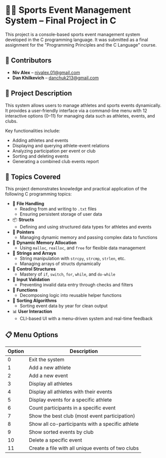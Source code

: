 # 🏋️‍♂️ Sports Event Management System – Final Project in C

This project is a console-based sports event management system developed in the C programming language. It was submitted as a final assignment for the "Programming Principles and the C Language" course.

## 👥 Contributors
- **Niv Alex** – nivalex.01@gmail.com  
- **Dan Khilkevich** – danchuk213@gmail.com

## 📄 Project Description

This system allows users to manage athletes and sports events dynamically. It provides a user-friendly interface via a command-line menu with 12 interactive options (0–11) for managing data such as athletes, events, and clubs.

Key functionalities include:
- Adding athletes and events
- Displaying and querying athlete-event relations
- Analyzing participation per event or club
- Sorting and deleting events
- Generating a combined club events report

## 📘 Topics Covered

This project demonstrates knowledge and practical application of the following C programming topics:

- 📁 **File Handling**
  - Reading from and writing to `.txt` files
  - Ensuring persistent storage of user data
- 📦 **Structs**
  - Defining and using structured data types for athletes and events
- 📍 **Pointers**
  - Managing dynamic memory and passing complex data to functions
- 🧠 **Dynamic Memory Allocation**
  - Using `malloc`, `realloc`, and `free` for flexible data management
- 🧮 **Strings and Arrays**
  - String manipulation with `strcpy`, `strcmp`, `strlen`, etc.
  - Managing arrays of structs dynamically
- 🔁 **Control Structures**
  - Mastery of `if`, `switch`, `for`, `while`, and `do-while`
- 🔎 **Input Validation**
  - Preventing invalid data entry through checks and filters
- 🧪 **Functions**
  - Decomposing logic into reusable helper functions
- 🔀 **Sorting Algorithms**
  - Sorting event data by year for clean output
- 📊 **User Interaction**
  - CLI-based UI with a menu-driven system and real-time feedback

## 📋 Menu Options

| Option | Description |
|--------|-------------|
| 0 | Exit the system |
| 1 | Add a new athlete |
| 2 | Add a new event |
| 3 | Display all athletes |
| 4 | Display all athletes with their events |
| 5 | Display events for a specific athlete |
| 6 | Count participants in a specific event |
| 7 | Show the best club (most event participation) |
| 8 | Show all co-participants with a specific athlete |
| 9 | Show sorted events by club |
| 10 | Delete a specific event |
| 11 | Create a file with all unique events of two clubs |
